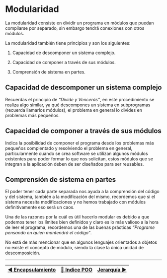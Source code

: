 # Modularidad

La modularidad consiste en dividir un programa en módulos que puedan compilarse por separado, sin embargo tendrá conexiones con otros módulos.

La modularidad también tiene principios y son los siguientes:

1. Capacidad de descomponer un sistema complejo.

2. Capacidad de componer a través de sus módulos.

3. Comprensión de sistema en partes.

## Capacidad de descomponer un sistema complejo
Recuerdas el principio de _“Divide y Vencerás”_, en este procedimiento se realiza algo similar, ya qué descompones un sistema en subprogramas (recuerda llamarlos módulos), el problema en general lo divides en problemas más pequeños.

## Capacidad de componer a través de sus módulos
Indica la posibilidad de componer el programa desde los problemas más pequeños complentado y resolviendo el problema en general, particularmente cuando se crea software se utilizan algunos módulos existentes para poder formar lo que nos solicitan, estos módulos que se integran a la aplicación deben de ser diseñados para ser reusables.

## Comprensión de sistema en partes
El poder tener cada parte separada nos ayuda a la comprensión del código y del sistema, también a la modificación del mismo, recordemos que si el sistema necesita modificaciones y no hemos trabajado con módulos definitivamente eso será un caos.

Una de las razones por la cuál es útil hacerlo modular es debido a que podemos tener los límites bien definidos y claro es lo más valioso a la hora de leer el programa, recordemos una de las buenas prácticas _“Programe pensando en quien mantendrá el código”_.

No está de más mencionar que en algunos lenguajes orientados a objetos no existe el concepto de módulo, siendo la clase la única unidad de descomposición.

---

[:arrow_backward: Encapsulamiento](https://github.com/wlizama/MDManual/blob/master/content/POO/3-Encapsulamiento.md) | [:book: Indice POO](https://github.com/wlizama/MDManual/tree/master/content/POO) | [Jerarquía :arrow_forward:](https://github.com/wlizama/MDManual/blob/master/content/POO/5-Jerarquia.md)
|--- | --- | --- |
